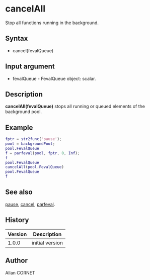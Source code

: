 # cancelAll

Stop all functions running in the background.

## Syntax

- cancel(fevalQueue)

## Input argument

- fevalQueue - FevalQueue object: scalar.

## Description

  <p><b>cancelAll(fevalQueue)</b> stops all running or queued elements of the background pool.</p>

## Example

```matlab
fptr = str2func('pause');
pool = backgroundPool;
pool.FevalQueue
f = parfeval(pool, fptr, 0, Inf);
f
pool.FevalQueue
cancelAll(pool.FevalQueue)
pool.FevalQueue
f
```

## See also

[pause](../core/pause.md), [cancel](cancel.md), [parfeval](parfeval.md).

## History

| Version | Description     |
| ------- | --------------- |
| 1.0.0   | initial version |

## Author

Allan CORNET

